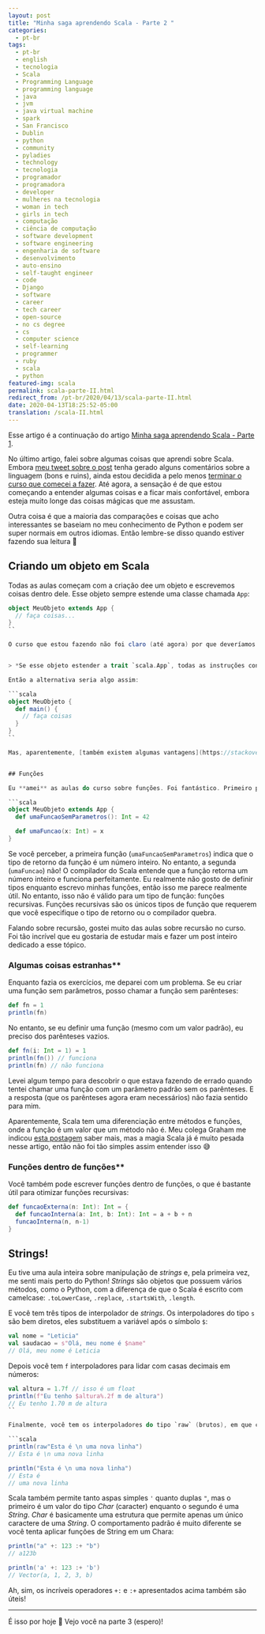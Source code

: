 ```yaml
---
layout: post
title: "Minha saga aprendendo Scala - Parte 2 "
categories:
  - pt-br
tags:
  - pt-br
  - english
  - tecnologia
  - Scala
  - Programming Language
  - programming language
  - java
  - jvm
  - java virtual machine
  - spark
  - San Francisco
  - Dublin
  - python
  - community 
  - pyladies
  - technology
  - tecnologia
  - programador
  - programadora
  - developer
  - mulheres na tecnologia
  - woman in tech
  - girls in tech
  - computação
  - ciência de computação
  - software development
  - software engineering
  - engenharia de software
  - desenvolvimento
  - auto-ensino
  - self-taught engineer
  - code
  - Django
  - software
  - career
  - tech career
  - open-source
  - no cs degree
  - cs
  - computer science
  - self-learning
  - programmer
  - ruby
  - scala
  - python
featured-img: scala
permalink: scala-parte-II.html
redirect_from: /pt-br/2020/04/13/scala-parte-II.html
date: 2020-04-13T18:25:52-05:00
translation: /scala-II.html
---
```


Esse artigo é a continuação do artigo [Minha saga aprendendo Scala - Parte 1](https://leportella.com/pt-br/2020/04/01/scala-parte-I.html). 

No último artigo, falei sobre algumas coisas que aprendi sobre Scala. Embora [meu tweet sobre o post](https://twitter.com/leleportella/status/1237322864514281472) tenha gerado alguns comentários sobre a linguagem (bons e ruins), ainda estou decidida a pelo menos [terminar o curso que comecei a fazer](https://www.udemy.com/course/rock-the-jvm-scala-for-beginners/). Até agora, a sensação é de que estou começando a entender algumas coisas e a ficar mais confortável, embora esteja muito longe das coisas mágicas que me assustam.

Outra coisa é que a maioria das comparações e coisas que acho interessantes se baseiam no meu conhecimento de Python e podem ser super normais em outros idiomas. Então lembre-se disso quando estiver fazendo sua leitura 🙂 


## Criando um objeto em Scala

Todas as aulas começam com a criação dee um objeto e escrevemos coisas dentro dele. Esse objeto sempre estende uma classe chamada `App`:


```scala
object MeuObjeto extends App {
  // faça coisas...
}
``

O curso que estou fazendo não foi claro (até agora) por que deveríamos fazer coisas dentro desse objeto ou por que usar um objeto em vez de uma classe. [O tutorial oficial de Scala diz o seguinte](https://www.scala-lang.org/documentation/your-first-lines-of-scala.html):


> *Se esse objeto estender a trait `scala.App`, todas as instruções contidas dentro dessee objeto serão executadas; caso contrário, você precisará adicionar um método `main` que atuará como ponto de entrada do seu programa.*

Então a alternativa seria algo assim:

```scala
object MeuObjeto {
  def main() {
    // faça coisas
  }
}
``

Mas, aparentemente, [também existem algumas vantagens](https://stackoverflow.com/a/11667791/3538098) de usar o `extends App` em vez do método `main`.


## Funções 

Eu **amei** as aulas do curso sobre funções. Foi fantástico. Primeiro porque as funções são definidas de maneira muito simples:

```scala
object MeuObjeto extends App {
  def umaFuncaoSemParametros(): Int = 42

  def umaFuncao(x: Int) = x
}
```

Se você perceber, a primeira função (`umaFuncaoSemParametros`) indica que o tipo de retorno da função é um número inteiro. No entanto, a segunda (`umaFuncao`) não! O compilador do Scala entende que a função retorna um número inteiro e funciona perfeitamente. Eu realmente não gosto de definir tipos enquanto escrevo minhas funções, então isso me parece realmente útil. No entanto, isso não é válido para um tipo de função: funções recursivas. Funções recursivas são os únicos tipos de função que requerem que você especifique o tipo de retorno ou o compilador quebra. 

Falando sobre recursão, gostei muito das aulas sobre recursão no curso. Foi tão incrível que eu gostaria de estudar mais e fazer um post inteiro dedicado a esse tópico.

###  Algumas coisas estranhas**

Enquanto fazia os exercícios, me deparei com um problema. Se eu criar uma função sem parâmetros, posso chamar a função sem parênteses:


```scala
def fn = 1
println(fn)
```

No entanto, se eu definir uma função (mesmo com um valor padrão), eu preciso dos parênteses vazios.

```scala
def fn(i: Int = 1) = 1
println(fn()) // funciona
println(fn) // não funciona
```

Levei algum tempo para descobrir o que estava fazendo de errado quando tentei chamar uma função com um parâmetro padrão sem os parênteses. E a resposta (que os parênteses agora eram necessários) não fazia sentido para mim.

Aparentemente, Scala tem uma diferenciação entre métodos e funções, onde a função é um valor que um método não é. Meu colega Graham me indicou [esta postagem](https://tpolecat.github.io/2014/06/09/methods-functions.html) saber mais, mas a magia Scala já é muito pesada nesse artigo, então não foi tão simples assim entender isso 😅


### Funções dentro de funções**

Você também pode escrever funções dentro de funções, o que é bastante útil para otimizar funções recursivas:

```scala
def funcaoExterna(n: Int): Int = {
  def funcaoInterna(a: Int, b: Int): Int = a + b + n
  funcaoInterna(n, n-1)
}
```


## Strings!

Eu tive uma aula inteira sobre manipulação de *strings* e, pela primeira vez, me senti mais perto do Python! *Strings* são objetos que possuem vários métodos, como o Python, com a diferença de que o Scala é escrito com camelcase: `.toLowerCase`, `.replace`, `.startsWith`, `.length`. 

E você tem três tipos de interpolador de *strings*. Os interpoladores do tipo `s` são bem diretos, eles substituem a variável após o símbolo `$`:

```scala
val nome = "Leticia"
val saudacao = s"Olá, meu nome é $name"
// Olá, meu nome é Leticia
```

Depois você tem `f` interpoladores para lidar com casas decimais em números:

```scala
val altura = 1.7f // isso é um float
println(f"Eu tenho $altura%.2f m de altura")
// Eu tenho 1.70 m de altura
``

Finalmente, você tem os interpoladores do tipo `raw` (brutos), em que caracteres especiais, como o `\n` que indica uma nova linha, não serão interpretados, mas sim interpretados como os caracteres normais `\` e `n` em sequência:

```scala
println(raw"Esta é \n uma nova linha")
// Esta é \n uma nova linha

println("Esta é \n uma nova linha")
// Esta é
// uma nova linha
```
Scala também permite tanto aspas simples `'` quanto duplas `"`, mas o primeiro é um valor do tipo *Char* (caracter) enquanto o segundo é uma *String*. *Char* é basicamente uma estrutura que permite apenas um único caractere de uma *String*. O comportamento padrão é muito diferente se você tenta aplicar funções de String em um Chara:


```scala
println("a" +: 123 :+ "b")
// a123b

println('a' +: 123 :+ 'b')
// Vector(a, 1, 2, 3, b)
```

Ah, sim, os incríveis operadores `+:` e  `:+` apresentados acima também são úteis!

----------

É isso por hoje 🙂 Vejo você na parte 3 (espero)! 

